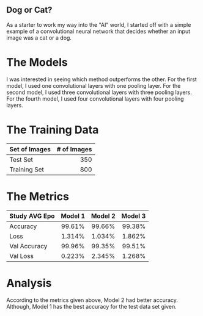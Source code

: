 ##  Dog or Cat?
As a starter to work my way into the "AI" world, I started off with a simple example of a convolutional neural network that decides whether an input image was a cat or a dog.

#   The Models
I was interested in seeing which method outperforms the other. For the first model, I used one convolutional layers with one pooling layer. For the second model, I used three convolutional layers with three pooling layers. For the fourth model, I used four convolutional layers with four pooling layers.

#   The Training Data
| Set of Images | # of Images   |
| ------------- |--------------:|
| Test Set      | 350           |
| Training Set  | 800           |

#   The Metrics
| Study AVG Epo | Model 1       | Model 2       | Model 3       |
| ------------- |:-------------:|:-------------:| -------------:|
| Accuracy      | 99.61%        | 99.66%        | 99.38%        |
| Loss          | 1.314%        | 1.034%        | 1.862%        |
| Val Accuracy  | 99.96%        | 99.35%        | 99.51%        |
| Val Loss      | 0.223%        | 2.345%        | 1.268%        |

#   Analysis
According to the metrics given above, Model 2 had better accuracy. Although, Model 1 has the best accuracy for the test data set given.